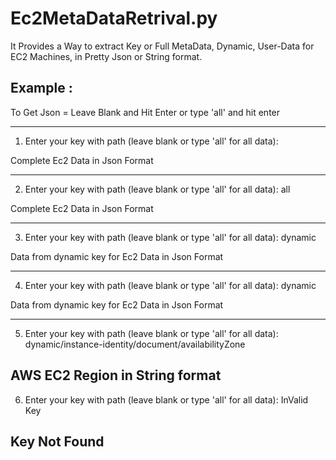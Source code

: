 # Ec2MetaDataRetrival.py
It Provides a Way to extract Key or Full MetaData, Dynamic, User-Data for EC2 Machines, in Pretty Json or String format.

## Example :
To Get Json = Leave Blank and Hit Enter or type 'all' and hit enter


-------------------------
1. Enter your key with path (leave blank or type 'all' for all data): 

Complete Ec2 Data in Json Format

-------------------------

2. Enter your key with path (leave blank or type 'all' for all data): all

Complete Ec2 Data in Json Format

-------------------------

3. Enter your key with path (leave blank or type 'all' for all data): dynamic

Data from dynamic key for Ec2 Data in Json Format

-------------------------

4. Enter your key with path (leave blank or type 'all' for all data): dynamic

Data from dynamic key for Ec2 Data in Json Format

-------------------------

5. Enter your key with path (leave blank or type 'all' for all data): dynamic/instance-identity/document/availabilityZone

 AWS EC2 Region in String format
------------------------

6. Enter your key with path (leave blank or type 'all' for all data): InValid Key

 Key Not Found
------------------------
